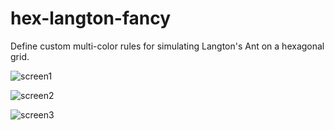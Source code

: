 # hex-langton-fancy

Define custom multi-color rules for simulating Langton's Ant on a hexagonal grid.

![screen1](http://brtmr.de/img/patterns/lsl.png)


![screen2](http://brtmr.de/img/patterns/lfpsps.png)


![screen3](http://brtmr.de/img/patterns/pssp.png)
